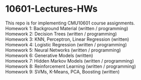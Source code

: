 # 10601-Lectures-HWs
This repo is for implementing CMU10601 course assignments.                                                                                                                 
Homework 1: Background Material (written / programming)                                                                                                                
Homework 2: Decision Trees (written / programming)                                                                                                                
Homework 3: KNN, Perceptron, Linear Regression (written)                                                                                                                
Homework 4: Logistic Regression (written / programming)                                                                                                                
Homework 5: Neural Networks (written / programming)                                                                                                                
Homework 6: Generative Models (written)                                                                                                                
Homework 7: Hidden Markov Models (written / programming)                                                                                                                
Homework 8: Reinforcement Learning (written / programming)                                                                                                                
Homework 9: SVMs, K-Means, PCA, Boosting (written)                                                                                                                
